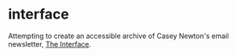 # interface
Attempting to create an accessible archive of Casey Newton's email newsletter, [The Interface](https://www.getrevue.co/profile/caseynewton).
